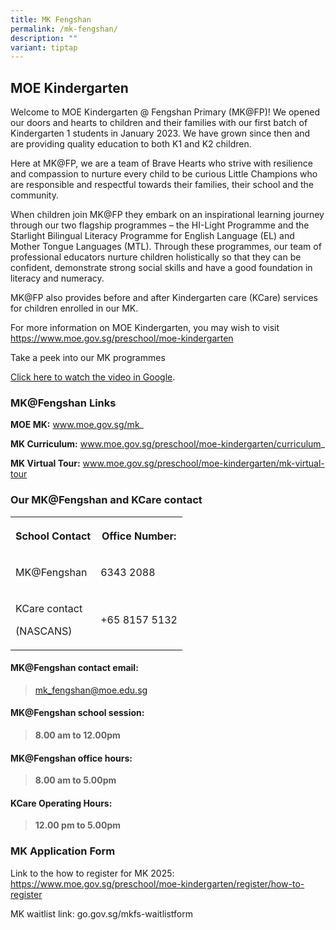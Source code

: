 ```yaml
---
title: MK Fengshan
permalink: /mk-fengshan/
description: ""
variant: tiptap
---
```

<h2>MOE Kindergarten</h2>
<p>Welcome to MOE Kindergarten @ Fengshan Primary (MK@FP)! We opened our
doors and hearts to children and their families with our first batch of
Kindergarten 1 students in January 2023. We have grown since then and are
providing quality education to both K1 and K2 children.</p>
<p>Here at MK@FP, we are a team of Brave Hearts who strive with resilience
and compassion to nurture every child to be curious Little Champions who
are responsible and respectful towards their families, their school and
the community.</p>
<p>When children join MK@FP they embark on an inspirational learning journey
through our two flagship programmes – the HI-Light Programme and the Starlight
Bilingual Literacy Programme for English Language (EL) and Mother Tongue
Languages (MTL). Through these programmes, our team of professional educators
nurture children holistically so that they can be confident, demonstrate
strong social skills and have a good foundation in literacy and numeracy.</p>
<p>MK@FP also provides before and after Kindergarten care (KCare) services
for children enrolled in our MK.</p>
<p>For more information on MOE Kindergarten, you may wish to visit <a href="https://www.moe.gov.sg/preschool/moe-kindergarten" rel="noopener noreferrer nofollow" target="_blank">https://www.moe.gov.sg/preschool/moe-kindergarten</a>
</p>
<p>Take a peek into our MK programmes</p>
<p><a href="https://drive.google.com/file/d/1V9_EIA6SG6J8W0kAqi3KjkAEpqkSG1kH/view?usp=sharing" rel="noopener noreferrer nofollow" target="_blank">Click here to watch the video in Google</a>.</p>
<h3>MK@Fengshan Links</h3>
<p><strong>MOE MK:</strong>&nbsp;<a href="http://www.moe.gov.sg/mk" rel="noopener noreferrer nofollow" target="_blank">www.moe.gov.sg/mk</a>_</p>
<p><strong>MK Curriculum:</strong>&nbsp;<a href="http://www.moe.gov.sg/preschool/moe-kindergarten/curriculum" rel="noopener noreferrer nofollow" target="_blank">www.moe.gov.sg/preschool/moe-kindergarten/curriculum</a>_</p>
<p><strong>MK Virtual Tour:</strong>&nbsp;<a href="http://www.moe.gov.sg/preschool/moe-kindergarten/mk-virtual-tour" rel="noopener noreferrer nofollow" target="_blank">www.moe.gov.sg/preschool/moe-kindergarten/mk-virtual-tour</a>
</p>
<h3>Our MK@Fengshan and KCare contact</h3>
<table style="minWidth: 50px">
<colgroup>
<col>
<col>
</colgroup>
<tbody>
<tr>
<th rowspan="1" colspan="1">
<p><strong>School Contact</strong>
</p>
</th>
<th rowspan="1" colspan="1">
<p>Office Number:</p>
</th>
</tr>
<tr>
<td rowspan="1" colspan="1">
<p>MK@Fengshan</p>
</td>
<td rowspan="1" colspan="1">
<p>6343 2088</p>
</td>
</tr>
<tr>
<td rowspan="1" colspan="1">
<p>KCare contact</p>
<p>(NASCANS)</p>
</td>
<td rowspan="1" colspan="1">
<p>+65 8157 5132</p>
</td>
</tr>
</tbody>
</table>
<p></p>
<h4>MK@Fengshan contact email:</h4>
<blockquote>
<p><a href="mailto:mk_fengshan@moe.edu.sg" rel="noopener nofollow" target="_blank">mk_fengshan@moe.edu.sg</a>
</p>
</blockquote>
<p></p>
<h4>MK@Fengshan school session:</h4>
<blockquote>
<p><strong>8.00 am to 12.00pm</strong>
</p>
</blockquote>
<h4>MK@Fengshan office hours:</h4>
<blockquote>
<p><strong>8.00 am to 5.00pm</strong>
</p>
</blockquote>
<h4>KCare Operating Hours:</h4>
<blockquote>
<p><strong>12.00 pm to 5.00pm</strong>
</p>
</blockquote>
<h3>MK Application Form</h3>
<p>Link to the how to register for MK 2025: <a href="https://www.moe.gov.sg/preschool/moe-kindergarten/register/how-to-register" rel="noopener noreferrer nofollow" target="_blank">https://www.moe.gov.sg/preschool/moe-kindergarten/register/how-to-register</a>
</p>
<p>MK waitlist link: <a rel="noopener noreferrer nofollow" target="_blank">go.gov.sg/mkfs-waitlistform</a>
</p>